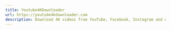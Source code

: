 ```yaml
---
title: Youtube4KDownloader
url: https://youtube4kdownloader.com
description: Download 4K videos from YouTube, Facebook, Instagram and other websites with Youtube4KDownloade.
---
```

